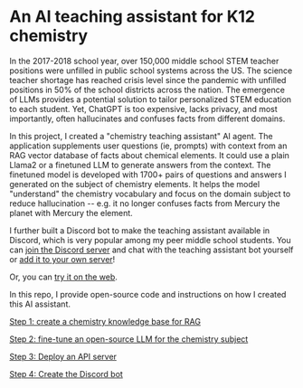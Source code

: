 # An AI teaching assistant for K12 chemistry

In the 2017-2018 school year, over 150,000 middle school STEM teacher positions were unfilled in public school systems across the US. The science teacher shortage has reached crisis level since the pandemic with unfilled positions in 50% of the school districts across the nation. The emergence of LLMs provides a potential solution to tailor personalized STEM education to each student. Yet, ChatGPT is too expensive, lacks privacy, and most importantly, often hallucinates and confuses facts from different domains. 

In this project, I created a "chemistry teaching assistant" AI agent. The application supplements user questions (ie, prompts) with context from an RAG vector database of facts about chemical elements. It could use a plain Llama2 or a finetuned LLM to generate answers from the context. The finetuned model is developed with 1700+ pairs of questions and answers I generated on the subject of chemistry elements. It helps the model "understand" the chemistry vocabulary and focus on the domain subject to reduce hallucination -- e.g. it no longer confuses facts from Mercury the planet with Mercury the element. 

I further built a Discord bot to make the teaching assistant available in Discord, which is very popular among my peer middle school students. You can [join the Discord server](https://discord.gg/EuCkCNKu8c) and chat with the teaching assistant bot yourself or [add it to your own server](https://discord.com/oauth2/authorize?client_id=1213953089208320030&permissions=8&scope=bot)!

Or, you can [try it on the web](https://0xb409673c9a640429c7e10ed24aa6e0bdcf1bbe41.gaianet.xyz/).

In this repo, I provide open-source code and instructions on how I created this AI assistant.

[Step 1: create a chemistry knowledge base for RAG](rag-embeddings/)

[Step 2: fine-tune an open-source LLM for the chemistry subject](fine-tune-model/)

[Step 3: Deploy an API server](api-server/)

[Step 4: Create the Discord bot](discord/)


